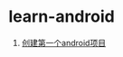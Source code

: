 # learn-android

1. [创建第一个android项目](https://github.com/wenbobao/learn-android/blob/master/Note/2018-02-25.md)

